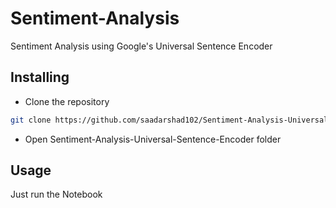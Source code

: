 # Sentiment-Analysis
Sentiment Analysis using  Google's Universal Sentence Encoder

## Installing
* Clone the repository

```bash
git clone https://github.com/saadarshad102/Sentiment-Analysis-Universal-Sentence-Encoder.git
```

* Open Sentiment-Analysis-Universal-Sentence-Encoder folder

## Usage
Just run the Notebook
